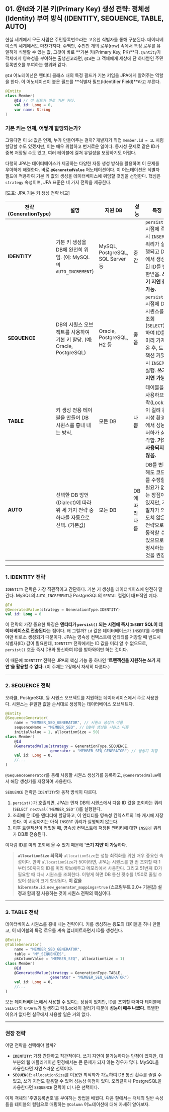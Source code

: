 ## 01\. @Id와 기본 키(Primary Key) 생성 전략: 정체성(Identity) 부여 방식 (IDENTITY, SEQUENCE, TABLE, AUTO)

현실 세계에서 모든 사람은 주민등록번호라는 고유한 식별자를 통해 구분된다. 데이터베이스의 세계에서도 마찬가지다. 수백만, 수천만 개의 로우(row) 속에서 특정 로우를 유일하게 식별할 수 있는 값, 그것이 바로 \*\*기본 키(Primary Key, PK)\*\*다. `@Entity`가 객체에게 영속성을 부여하는 출생신고라면, `@Id`는 그 객체에게 세상에 단 하나뿐인 주민등록번호를 부여하는 행위와 같다.

`@Id` 어노테이션은 엔티티 클래스 내의 특정 필드가 기본 키임을 JPA에게 알려주는 역할을 한다. 이 어노테이션이 붙은 필드를 \*\*식별자 필드(Identifier Field)\*\*라고 부른다.

```kotlin
@Entity
class Member(
    @Id // 이 필드가 바로 기본 키다.
    val id: Long = 0,
    var name: String
)
```

### **기본 키는 언제, 어떻게 할당되는가?**

그렇다면 이 `id` 값은 언제, 누가 만들어주는 걸까? 개발자가 직접 `member.id = 1L` 처럼 할당할 수도 있겠지만, 이는 매우 위험하고 번거로운 일이다. 동시성 문제로 같은 ID가 중복 저장될 수도 있고, 여러 테이블에 걸쳐 유일성을 보장하기도 어렵다.

다행히 JPA는 데이터베이스가 제공하는 다양한 자동 생성 방식을 활용하여 이 문제를 우아하게 해결한다. 바로 **`@GeneratedValue`** 어노테이션이다. 이 어노테이션은 식별자 필드에 적용하여 기본 키 값의 생성을 데이터베이스에 위임할 것임을 선언한다. 핵심은 `strategy` 속성이며, JPA 표준은 네 가지 전략을 제공한다.

[도표: JPA 기본 키 생성 전략 비교]

| 전략 (GenerationType) | 설명 | 지원 DB | 성능 | 특징 |
| --- | --- | --- | --- | --- |
| **IDENTITY** | 기본 키 생성을 DB에 완전히 위임. (예: MySQL의 `AUTO_INCREMENT`) | MySQL, PostgreSQL, SQL Server 등 | 중간 | `persist()` 시점에 즉시 `INSERT` 쿼리가 실행되고 DB에서 생성된 ID를 반환받음. **쓰기 지연 불가능.** |
| **SEQUENCE** | DB의 시퀀스 오브젝트를 사용하여 기본 키 할당. (예: Oracle, PostgreSQL) | Oracle, PostgreSQL, H2 등 | 좋음 | `persist()` 시점에 DB 시퀀스를 조회(`SELECT`)하여 ID를 미리 가져온 후, 트랜잭션 커밋 시 `INSERT` 실행. **쓰기 지연 가능.** |
| **TABLE** | 키 생성 전용 테이블을 만들어 DB 시퀀스를 흉내 내는 방식. | 모든 DB | 나쁨 | 테이블을 사용하므로 락(Lock)이 걸려 동시성 환경에서 성능 저하가 심각함. **거의 사용되지 않음.** |
| **AUTO** | 선택한 DB 방언(Dialect)에 따라 위 세 가지 전략 중 하나를 자동으로 선택. (기본값) | 모든 DB | DB에 따라 다름 | DB를 변경해도 코드를 수정할 필요가 없는 장점이 있지만, 개발자가 의도치 않은 전략으로 동작할 수 있으므로 명시하는 것을 권장. |

-----

### **1. IDENTITY 전략**

`IDENTITY` 전략은 가장 직관적이고 간단하다. 기본 키 생성을 데이터베이스에 완전히 맡긴다. MySQL의 `AUTO_INCREMENT`나 PostgreSQL의 `SERIAL` 컬럼이 대표적인 예다.

```kotlin
@Id
@GeneratedValue(strategy = GenerationType.IDENTITY)
val id: Long = 0
```

이 전략의 가장 중요한 특징은 **엔티티가 `persist()` 되는 시점에 즉시 `INSERT` SQL이 데이터베이스로 전송된다**는 점이다. 왜 그럴까? `id` 값은 데이터베이스가 `INSERT`를 수행해야만 비로소 생성되기 때문이다. JPA는 영속성 컨텍스트에 엔티티를 저장할 때 반드시 식별자(ID) 값이 필요한데, `IDENTITY` 전략에서는 ID 값을 미리 알 수 없으므로, `persist()` 호출 즉시 DB와 통신하여 ID를 받아와야만 하는 것이다.

이 때문에 `IDENTITY` 전략은 JPA의 핵심 기능 중 하나인 **'트랜잭션을 지원하는 쓰기 지연'을 활용할 수 없다.** (이 주제는 2장에서 자세히 다룬다.)

-----

### **2. SEQUENCE 전략**

오라클, PostgreSQL 등 시퀀스 오브젝트를 지원하는 데이터베이스에서 주로 사용한다. 시퀀스는 유일한 값을 순서대로 생성하는 데이터베이스 오브젝트다.

```kotlin
@Entity
@SequenceGenerator(
    name = "MEMBER_SEQ_GENERATOR", // 시퀀스 생성기 이름
    sequenceName = "MEMBER_SEQ", // DB에 생성될 시퀀스 이름
    initialValue = 1, allocationSize = 50)
class Member(
    @Id
    @GeneratedValue(strategy = GenerationType.SEQUENCE,
                    generator = "MEMBER_SEQ_GENERATOR") // 생성기 지정
    val id: Long = 0,
    //...
)
```

`@SequenceGenerator`를 통해 사용할 시퀀스 생성기를 등록하고, `@GeneratedValue`에서 해당 생성기를 지정하여 사용한다.

`SEQUENCE` 전략은 `IDENTITY`와 동작 방식이 다르다.

1.  `persist()`가 호출되면, JPA는 먼저 DB의 시퀀스에서 다음 ID 값을 조회하는 쿼리(`SELECT nextval('MEMBER_SEQ')`)를 실행한다.
2.  조회해 온 ID를 엔티티에 할당하고, 이 엔티티를 영속성 컨텍스트의 1차 캐시에 저장한다. 이 시점까지는 아직 `INSERT` 쿼리가 실행되지 않는다.
3.  이후 트랜잭션이 커밋될 때, 영속성 컨텍스트에 저장된 엔티티에 대한 `INSERT` 쿼리가 DB로 전송된다.

이처럼 ID를 미리 조회해 올 수 있기 때문에 **'쓰기 지연'이 가능**하다.

> **`allocationSize` 최적화**
> `allocationSize`는 성능 최적화를 위한 매우 중요한 속성이다. 만약 `allocationSize`가 50이라면, JPA는 시퀀스를 한 번 조회할 때 1부터 50까지의 ID를 미리 확보해두고 메모리에서 사용한다. 그리고 51번째 ID가 필요할 때 다시 시퀀스를 조회한다. 이렇게 하면 DB 통신 횟수를 1/50로 줄일 수 있어 성능이 크게 향상된다. **이 값을 `hibernate.id.new_generator_mappings=true` (스프링부트 2.0+ 기본값) 설정과 함께 잘 사용하는 것이 시퀀스 전략의 핵심이다.**

-----

### **3. TABLE 전략**

데이터베이스 시퀀스를 흉내 내는 전략이다. 키를 생성하는 용도의 테이블을 하나 만들고, 이 테이블의 특정 로우를 계속 업데이트하면서 ID를 생성한다.

```kotlin
@Entity
@TableGenerator(
    name = "MEMBER_SEQ_GENERATOR",
    table = "MY_SEQUENCES",
    pkColumnValue = "MEMBER_SEQ", allocationSize = 1)
class Member(
    @Id
    @GeneratedValue(strategy = GenerationType.TABLE,
                    generator = "MEMBER_SEQ_GENERATOR")
    val id: Long = 0,
    //...
)
```

모든 데이터베이스에서 사용할 수 있다는 장점이 있지만, ID를 조회할 때마다 테이블에 `SELECT`와 `UPDATE`가 발생하고 락(Lock)이 걸리기 때문에 **성능이 매우 나쁘다.** 특별한 이유가 없다면 실무에서 사용할 일은 거의 없다.

-----

### **권장 전략**

어떤 전략을 선택해야 할까?

  * **`IDENTITY`**: 가장 간단하고 직관적이다. 쓰기 지연이 불가능하다는 단점이 있지만, 대부분의 웹 애플리케이션 환경에서는 큰 문제가 되지 않는 경우가 많다. MySQL을 사용한다면 자연스러운 선택이다.
  * **`SEQUENCE`**: `allocationSize`를 이용한 최적화가 가능하여 DB 통신 횟수를 줄일 수 있고, 쓰기 지연도 활용할 수 있어 성능상 이점이 있다. 오라클이나 PostgreSQL을 사용한다면 `SEQUENCE` 전략이 더 나은 선택이다.

이제 객체의 '주민등록번호'를 부여하는 방법을 배웠다. 다음 절에서는 객체의 일반 속성들을 테이블의 컬럼으로 매핑하는 `@Column` 어노테이션에 대해 자세히 알아보자.
